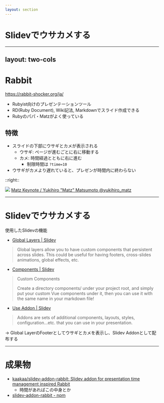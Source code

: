 ```yaml
---
layout: section
---
```


# Slidevでウサカメする

---
layout: two-cols
---

# Rabbit

https://rabbit-shocker.org/ja/
* Rubyist向けのプレゼンテーションツール
* RD(Ruby Document), Wiki記法, Markdownでスライド作成できる
* Rubyのパパ・Matzがよく使っている

## 特徴
* スライドの下部に<span class="text-pink-500">ウサギ</span>と<span class="text-green-500">カメ</span>が表示される
  * <span class="text-pink-500">ウサギ</span>: ページが進むごとに右に移動する
  * <span class="text-green-500">カメ</span>: 時間経過とともに右に進む
    * 制限時間は `?time=10`
* <span class="text-pink-500">ウサギ</span>が<span class="text-green-500">カメ</span>より遅れていると、プレゼンが時間内に終わらない

::right::

![](/20230601_slidev/rabbit-matz.png)
<span class="text-size-sm">[Matz Keynote / Yukihiro "Matz" Matsumoto @yukihiro_matz](https://www.youtube.com/watch?v=m_LW5WIYJ9Q)</span>

---

# Slidevでウサカメする
使用したSlidevの機能

* [Global Layers \| Slidev](https://sli.dev/custom/global-layers.html)
> Global layers allow you to have custom components that persistent across slides. This could be useful for having footers, cross-slides animations, global effects, etc.

* [Components \| Slidev](https://sli.dev/builtin/components.html#custom-components)
> Custom Components
>
> Create a directory components/ under your project root, and simply put your custom Vue components under it, then you can use it with the same name in your markdown file!

* [Use Addon \| Slidev](https://sli.dev/addons/use.html)
> Addons are sets of additional components, layouts, styles, configuration...etc. that you can use in your presentation.

→ Global LayerのFooterとしてウサギとカメを表示し、Slidev Addonとして配布する

---

# 成果物

* [kaakaa/slidev\-addon\-rabbit: Slidev addon for presentation time management inspired Rabbit](https://github.com/kaakaa/slidev-addon-rabbit)
  * 時間があればこの中身とか
*  [slidev\-addon\-rabbit \- npm](https://www.npmjs.com/package/slidev-addon-rabbit)
